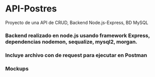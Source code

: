 # API-Postres
Proyecto de una API de CRUD, Backend Node.js-Express, BD MySQL

### Backend realizado en node.js usando framework Express, dependencias nodemon, sequalize, mysql2, morgan.
### Incluye archivo con de request para ejecutar en Postman
### Mockups 
